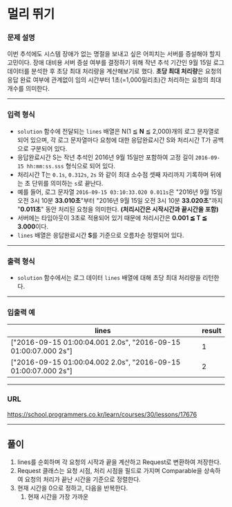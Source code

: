 # 멀리 뛰기

### 문제 설명

이번 추석에도 시스템 장애가 없는 명절을 보내고 싶은 어피치는 서버를 증설해야 할지 고민이다. 장애 대비용 서버 증설 여부를 결정하기 위해 작년 추석 기간인 9월 15일 로그 데이터를 분석한 후 초당 최대 처리량을 계산해보기로 했다. **초당 최대 처리량**은 요청의 응답 완료 여부에 관계없이 임의 시간부터 1초(=1,000밀리초)간 처리하는 요청의 최대 개수를 의미한다.

-----------
### 입력 형식

- `solution` 함수에 전달되는 `lines` 배열은 N(1 ≦ **N** ≦ 2,000)개의 로그 문자열로 되어 있으며, 각 로그 문자열마다 요청에 대한 응답완료시간 S와 처리시간 T가 공백으로 구분되어 있다.
- 응답완료시간 S는 작년 추석인 2016년 9월 15일만 포함하여 고정 길이 `2016-09-15 hh:mm:ss.sss` 형식으로 되어 있다.
- 처리시간 T는 `0.1s`, `0.312s`, `2s` 와 같이 최대 소수점 셋째 자리까지 기록하며 뒤에는 초 단위를 의미하는 `s`로 끝난다.
- 예를 들어, 로그 문자열 `2016-09-15 03:10:33.020 0.011s`은 "2016년 9월 15일 오전 3시 10분 **33.010초**"부터 "2016년 9월 15일 오전 3시 10분 **33.020초**"까지 "**0.011초**" 동안 처리된 요청을 의미한다. **(처리시간은 시작시간과 끝시간을 포함)**
- 서버에는 타임아웃이 3초로 적용되어 있기 때문에 처리시간은 **0.001 ≦ T ≦ 3.000**이다.
- `lines` 배열은 응답완료시간 **S**를 기준으로 오름차순 정렬되어 있다.

-----------
### 출력 형식

- `solution` 함수에서는 로그 데이터 `lines` 배열에 대해 초당 최대 처리량을 리턴한다.

-----------
### 입출력 예

| lines                                                          | result |
|----------------------------------------------------------------|--------|
| ["2016-09-15 01:00:04.001 2.0s", "2016-09-15 01:00:07.000 2s"] | 1      |
| ["2016-09-15 01:00:04.002 2.0s", "2016-09-15 01:00:07.000 2s"] | 2      |

-----------
### URL

https://school.programmers.co.kr/learn/courses/30/lessons/17676

-----------
## 풀이
1. lines를 순회하며 각 요청의 시작과 끝을 계산하고 Request로 변환하여 저장한다.
2. Request 클래스는 요청 시점, 처리 시점을 필드로 가지며 Comparable을 상속하여 요청의 처리가 끝난 시간을 기준으로 정렬한다.
3. 현재 시간을 0으로 정하고, 다음을 반복한다.
   1. 현재 시간을 가장 가까운 